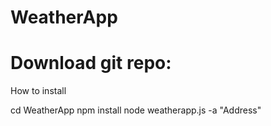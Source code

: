 # WeatherApp

# Download git repo:

How to install

cd WeatherApp
npm install
node weatherapp.js -a "Address"

